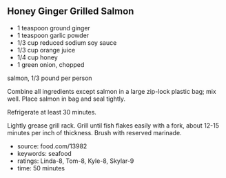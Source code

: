 Honey Ginger Grilled Salmon
---------------------------

- 1 teaspoon ground ginger
- 1 teaspoon garlic powder
- 1/3 cup reduced sodium soy sauce
- 1/3 cup orange juice
- 1/4 cup honey
- 1 green onion, chopped

salmon, 1/3 pound per person

Combine all ingredients except salmon in a large zip-lock plastic bag;
mix well.  Place salmon in bag and seal tightly.

Refrigerate at least 30 minutes.

Lightly grease grill rack.  Grill until fish flakes easily with a
fork, about 12-15 minutes per inch of thickness.  Brush with reserved
marinade.

- source: food.com/13982
- keywords: seafood
- ratings: Linda-8, Tom-8, Kyle-8, Skylar-9
- time: 50 minutes
